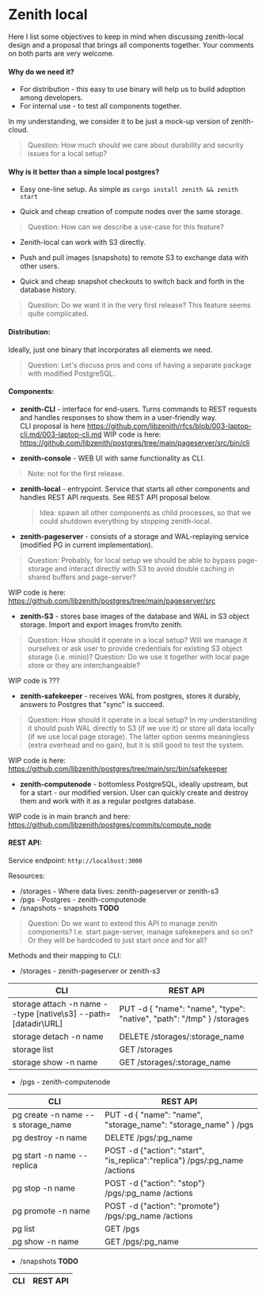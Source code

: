 # Zenith local

Here I list some objectives to keep in mind when discussing zenith-local design and a proposal that brings all components together.  Your comments on both parts are very welcome.

#### Why do we need it?
- For distribution - this easy to use binary will help us to build adoption among developers.
- For internal use - to test all components together.

In my understanding, we consider it to be just a mock-up version of zenith-cloud.
> Question: How much should we care about durability and security issues for a local setup?


#### Why is it better than a simple local postgres?

- Easy one-line setup. As simple as `cargo install zenith && zenith start`

- Quick and cheap creation of compute nodes over the same storage.
> Question: How can we describe a use-case for this feature?

- Zenith-local can work with S3 directly. 

- Push and pull images (snapshots) to remote S3 to exchange data with other users.

- Quick and cheap snapshot checkouts to switch back and forth in the database history.
> Question: Do we want it in the very first release? This feature seems quite complicated.

#### Distribution:

Ideally, just one binary that incorporates all elements we need.
> Question: Let's discuss pros and cons of having a separate package with modified PostgreSQL.

#### Components:

- **zenith-CLI** - interface for end-users.  Turns commands to REST requests and handles responses to show them in a user-friendly way.  
CLI proposal is here https://github.com/libzenith/rfcs/blob/003-laptop-cli.md/003-laptop-cli.md
WIP code is here: https://github.com/libzenith/postgres/tree/main/pageserver/src/bin/cli

- **zenith-console** - WEB UI with same functionality as CLI.
>Note: not for the first release.

- **zenith-local** - entrypoint. Service that starts all other components and handles REST API requests. See REST API proposal below.
    > Idea: spawn all other components as child processes, so that we could shutdown everything by stopping zenith-local.

- **zenith-pageserver** - consists of a storage and WAL-replaying service (modified PG in current implementation).
> Question: Probably, for local setup we should be able to bypass page-storage and interact directly with S3 to avoid double caching in shared buffers and page-server?

WIP code is here: https://github.com/libzenith/postgres/tree/main/pageserver/src

- **zenith-S3** - stores base images of the database and WAL in S3 object storage. Import and export images from/to zenith.
> Question: How should it operate in a local setup? Will we manage it ourselves or ask user to provide credentials for existing S3 object storage (i.e. minio)?
> Question: Do we use it together with local page store or they are interchangeable?

WIP code is ???

- **zenith-safekeeper** - receives WAL from postgres, stores it durably, answers to Postgres that "sync" is succeed.
> Question: How should it operate in a local setup? In my understanding it should push WAL directly to S3 (if we use it) or store all data locally (if we use local page storage). The latter option seems meaningless (extra overhead and no gain), but it is still good to test the system.

WIP code is here: https://github.com/libzenith/postgres/tree/main/src/bin/safekeeper

- **zenith-computenode** - bottomless PostgreSQL, ideally upstream, but for a start - our modified version. User can quickly create and destroy them and work with it as a regular postgres database.
 
 WIP code is in main branch and here: https://github.com/libzenith/postgres/commits/compute_node

#### REST API:

Service endpoint: `http://localhost:3000`

Resources:
- /storages - Where data lives: zenith-pageserver or zenith-s3
- /pgs - Postgres - zenith-computenode
- /snapshots - snapshots **TODO**

>Question: Do we want to extend this API to manage zenith components? I.e. start page-server, manage safekeepers and so on? Or they will be hardcoded to just start once and for all?

Methods and their mapping to CLI:

- /storages - zenith-pageserver or zenith-s3

CLI  | REST API
------------- | -------------
storage attach -n name --type [native\s3]  --path=[datadir\URL] | PUT  -d { "name": "name", "type": "native", "path": "/tmp" } /storages
storage detach -n name | DELETE /storages/:storage_name 
storage list | GET /storages
storage show -n name | GET /storages/:storage_name 


- /pgs - zenith-computenode

CLI  | REST API
------------- | -------------
pg create -n name --s storage_name | PUT  -d { "name": "name", "storage_name": "storage_name" } /pgs
pg destroy -n name | DELETE /pgs/:pg_name 
pg start -n name --replica | POST -d {"action": "start", "is_replica":"replica"}  /pgs/:pg_name /actions
pg stop -n name | POST  -d {"action": "stop"}  /pgs/:pg_name /actions
pg promote -n name | POST  -d {"action": "promote"}  /pgs/:pg_name /actions
pg list | GET /pgs
pg show -n name | GET /pgs/:pg_name 

- /snapshots **TODO**

CLI  | REST API
------------- | -------------

